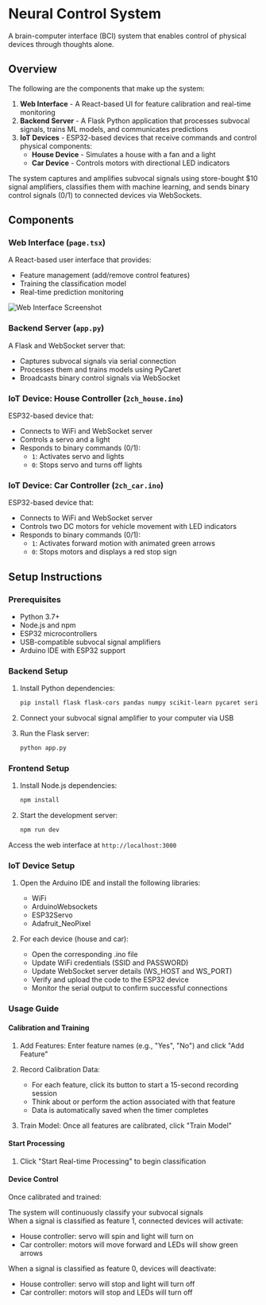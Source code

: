 # Neural Control System

A brain-computer interface (BCI) system that enables control of physical devices through thoughts alone.

## Overview

The following are the components that make up the system: 

1. **Web Interface** - A React-based UI for feature calibration and real-time monitoring
2. **Backend Server** - A Flask Python application that processes subvocal signals, trains ML models, and communicates predictions
3. **IoT Devices** - ESP32-based devices that receive commands and control physical components:
   - **House Device** - Simulates a house with a fan and a light
   - **Car Device** - Controls motors with directional LED indicators

The system captures and amplifies subvocal signals using store-bought $10 signal amplifiers, classifies them with machine learning, and sends binary control signals (0/1) to connected devices via WebSockets.

## Components

### Web Interface (`page.tsx`)

A React-based user interface that provides:

- Feature management (add/remove control features)
- Training the classification model
- Real-time prediction monitoring

![Web Interface Screenshot](https://placeholder-img.com/web-interface.jpg)

### Backend Server (`app.py`)

A Flask and WebSocket server that:

- Captures subvocal signals via serial connection
- Processes them and trains models using PyCaret
- Broadcasts binary control signals via WebSocket

### IoT Device: House Controller (`2ch_house.ino`)

ESP32-based device that:

- Connects to WiFi and WebSocket server
- Controls a servo and a light
- Responds to binary commands (0/1):
  - `1`: Activates servo and lights
  - `0`: Stops servo and turns off lights

### IoT Device: Car Controller (`2ch_car.ino`)

ESP32-based device that:

- Connects to WiFi and WebSocket server
- Controls two DC motors for vehicle movement with LED indicators
- Responds to binary commands (0/1):
  - `1`: Activates forward motion with animated green arrows
  - `0`: Stops motors and displays a red stop sign

## Setup Instructions

### Prerequisites

- Python 3.7+
- Node.js and npm
- ESP32 microcontrollers
- USB-compatible subvocal signal amplifiers
- Arduino IDE with ESP32 support

### Backend Setup

1. Install Python dependencies:
   ```bash
   pip install flask flask-cors pandas numpy scikit-learn pycaret serial websockets

2. Connect your subvocal signal amplifier to your computer via USB

3. Run the Flask server:
   ```bash
   python app.py
   ```
### Frontend Setup

1. Install Node.js dependencies:
   ```bash
   npm install
   ```

2. Start the development server:
   ```bash
   npm run dev
   ```

Access the web interface at `http://localhost:3000`

### IoT Device Setup

1. Open the Arduino IDE and install the following libraries:
   - WiFi
   - ArduinoWebsockets
   - ESP32Servo
   - Adafruit_NeoPixel

2. For each device (house and car):
   - Open the corresponding .ino file
   - Update WiFi credentials (SSID and PASSWORD)
   - Update WebSocket server details (WS_HOST and WS_PORT)
   - Verify and upload the code to the ESP32 device
   - Monitor the serial output to confirm successful connections

### Usage Guide

#### Calibration and Training

1. Add Features: Enter feature names (e.g., "Yes", "No") and click "Add Feature"
2. Record Calibration Data:
   - For each feature, click its button to start a 15-second recording session
   - Think about or perform the action associated with that feature
   - Data is automatically saved when the timer completes

3. Train Model: Once all features are calibrated, click "Train Model"

#### Start Processing

1. Click "Start Real-time Processing" to begin classification

#### Device Control

Once calibrated and trained:

The system will continuously classify your subvocal signals   
When a signal is classified as feature 1, connected devices will activate:

- House controller: servo will spin and light will turn on
- Car controller: motors will move forward and LEDs will show green arrows


When a signal is classified as feature 0, devices will deactivate:

- House controller: servo will stop and light will turn off
- Car controller: motors will stop and LEDs will turn off



